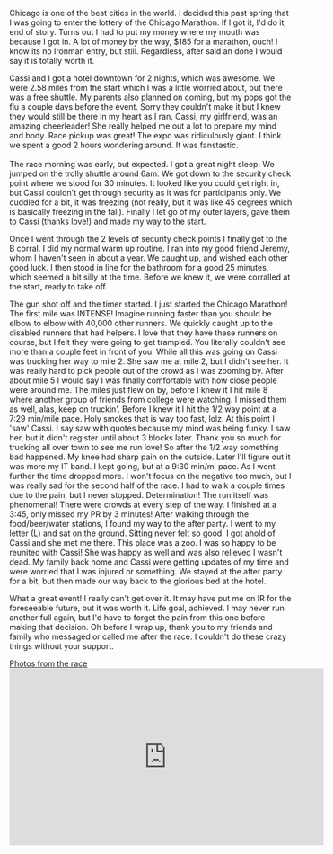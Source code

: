 Chicago is one of the best cities in the world. I decided this past spring that I was going to enter the lottery of the Chicago Marathon. If I got it, I'd do it, end of story. Turns out I had to put my money where my mouth was because I got in. A lot of money by the way, $185 for a marathon, ouch! I know its no Ironman entry, but still. Regardless, after said an done I would say it is totally worth it.

Cassi and I got a hotel downtown for 2 nights, which was awesome. We were 2.58 miles from the start which I was a little worried about, but there was a free shuttle. My parents also planned on coming, but my pops got the flu a couple days before the event. Sorry they couldn't make it but I knew they would still be there in my heart as I ran. Cassi, my girlfriend, was an amazing cheerleader! She really helped me out a lot to prepare my mind and body. Race pickup was great! The expo was ridiculously giant. I think we spent a good 2 hours wondering around. It was fanstastic. <br/><br/>The race morning was early, but expected. I got a great night sleep. We jumped on the trolly shuttle around 6am. We got down to the security check point where we stood for 30 minutes. It looked like you could get right in, but Cassi couldn't get through security as it was for participants only. We cuddled for a bit, it was freezing (not really, but it was like 45 degrees which is basically freezing in the fall). Finally I let go of my outer layers, gave them to Cassi (thanks love!) and made my way to the start.

Once I went through the 2 levels of security check points I finally got to the B corral. I did my normal warm up routine. I ran into my good friend Jeremy, whom I haven't seen in about a year. We caught up, and wished each other good luck. I then stood in line for the bathroom for a good 25 minutes, which seemed a bit silly at the time. Before we knew it, we were corralled at the start, ready to take off.

The gun shot off and the timer started. I just started the Chicago Marathon! The first mile was INTENSE! Imagine running faster than you should be elbow to elbow with 40,000 other runners. We quickly caught up to the disabled runners that had helpers. I love that they have these runners on course, but I felt they were going to get trampled. You literally couldn't see more than a couple feet in front of you. While all this was going on Cassi was trucking her way to mile 2. She saw me at mile 2, but I didn't see her. It was really hard to pick people out of the crowd as I was zooming by. After about mile 5 I would say I was finally comfortable with how close people were around me. The miles just flew on by, before I knew it I hit mile 8 where another group of friends from college were watching. I missed them as well, alas, keep on truckin'. Before I knew it I hit the 1/2 way point at a 7:29 min/mile pace. Holy smokes that is way too fast, lolz. At this point I 'saw' Cassi. I say saw with quotes because my mind was being funky. I saw her, but it didn't register until about 3 blocks later. Thank you so much for trucking all over town to see me run love! So after the 1/2 way something bad happened. My knee had sharp pain on the outside. Later I'll figure out it was more my IT band. I kept going, but at a 9:30 min/mi pace. As I went further the time dropped more. I won't focus on the negative too much, but I was really sad for the second half of the race. I had to walk a couple times due to the pain, but I never stopped. Determination! The run itself was phenomenal! There were crowds at every step of the way. I finished at a 3:45, only missed my PR by 3 minutes! After walking through the food/beer/water stations, I found my way to the after party. I went to my letter (L) and sat on the ground. Sitting never felt so good. I got ahold of Cassi and she met me there. This place was a zoo. I was so happy to be reunited with Cassi! She was happy as well and was also relieved I wasn't dead. My family back home and Cassi were getting updates of my time and were worried that I was injured or something. We stayed at the after party for a bit, but then made our way back to the glorious bed at the hotel.

What a great event! I really can't get over it. It may have put me on IR for the foreseeable future, but it was worth it. Life goal, achieved. I may never run another full again, but I'd have to forget the pain from this one before making that decision. Oh before I wrap up, thank you to my friends and family who messaged or called me after the race. I couldn't do these crazy things without your support.

<div class='center'><a href='https://goo.gl/photos/zbBzGnfiDe3Eyd5WA'>Photos from the race</a></div>

<div class='center'>
<iframe width="560" height="315" src="https://www.youtube.com/embed/N82YCCP4AcI" frameborder="0" allowfullscreen></iframe>
</div>
